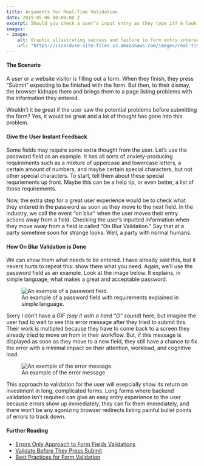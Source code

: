 ```yaml
---
title: Arguments for Real-Time Validation
date: 2019-05-06 00:00:00 Z
excerpt: Should you check a user’s input entry as they type it? A look at the arguments for real-time input validation.
images:
- image:
    alt: Graphic illustrating success and failure in form entry interactions.
    url: "https://isralduke-site-files.s3.amazonaws.com/images/real-time-form-validation.svg"
---
```

#### The Scenario

A user or a website visitor is filling out a form. When they finish, they press “Submit” expecting to be finished with the form. But then, to their dismay, the browser kidnaps them and brings them to a page listing problems with the information they entered. 

Wouldn’t it be great if the user saw the potential problems before submitting the form? Yes, it would be great and a lot of thought has gone into this problem.

#### Give the User Instant Feedback

Some fields may require some extra thought from the user. Let’s use the password field as an example. It has all sorts of anxiety-producing requirements such as a mixture of uppercase and lowercase letters, a certain amount of numbers, and maybe certain special characters, but not other special characters. To start, tell them about these special requriements up front. Maybe this can be a help tip, or even better, a list of those requirements. 

Now, the extra step for a great user experience would be to check what they entered in the password as soon as they move to the next field. In the industry, we call the event “on blur” when the user moves their entry actions away from a field. Checking the user’s inputted information when they move away from a field is called “On Blur Validation.” Say that at a party sometime soon for strange looks. Well, a party with normal humans.

#### How On Blur Validation is Done

We can show them what needs to be entered. I have already said this, but it nevers hurts to repeat this: show them what you need. Again, we’ll use the password field as an example. Look at the image below. It explains, in simple language, what makes a great and acceptable password.

<figure>
	<img class="shadow-small mb-2 img-fluid" src="https://isralduke-site-files.s3.amazonaws.com/images/on-blur-validation-exhibit-image-1.png" alt="An example of a password field.">
	<figcaption>An example of a password field with requirements explained in simple language.</figcaption>
</figure>

Sorry I don’t have a GIF _(say it with a hard “G” sound)_ here, but imagine the user had to wait to see this error message after they tried to submit this. Their work is multipled because they have to come back to a screen they already tried to move on from in their workflow. But, if this message is displayed as soon as they move to a new field, they still have a chance to fix the error with a minimal impact on their attention, workload, and cognitive load.

<figure>
	<img class="shadow-small mb-2 img-fluid" src="https://isralduke-site-files.s3.amazonaws.com/images/on-blur-validation-exhibit-image-2.png" alt="An example of the error message.">
	<figcaption>An example of the error message.</figcaption>
</figure>

This approach to validation for the user will esepcially show its return on investment in long, complicated forms. Long forms where backend validation isn’t required can give an easy entry experience to the user because errors show up immediately, they can fix them immediately, and there won’t be any agonizing browser redirects listing painful bullet points of errors to track down.


#### Further Reading

- <a href="https://www.smashingmagazine.com/2012/06/form-field-validation-errors-only-approach/" title="Errors Only Approach to Form Fields Validations" target="_blank">Errors Only Approach to Form Fields Validations</a>
- <a href="https://www.smashingmagazine.com/2009/07/web-form-validation-best-practices-and-tutorials/" title="" target="_blank">Validate Before They Press Submit</a>
- <a href="https://blog.prototypr.io/ux-best-practices-of-form-validation-ddb8a0df14fd" title="Best Practices for Form Validation" target="_blank">Best Practices for Form Validation</a>